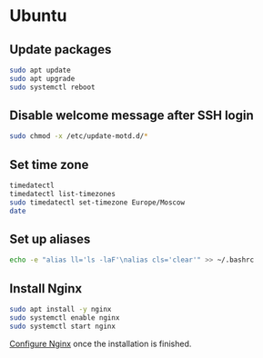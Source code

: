 # Ubuntu

## Update packages

```sh
sudo apt update
sudo apt upgrade
sudo systemctl reboot
```

## Disable welcome message after SSH login

```sh
sudo chmod -x /etc/update-motd.d/*
```

## Set time zone

```sh
timedatectl
timedatectl list-timezones
sudo timedatectl set-timezone Europe/Moscow
date
```

## Set up aliases

```bash
echo -e "alias ll='ls -laF'\nalias cls='clear'" >> ~/.bashrc
```

## Install Nginx

```sh
sudo apt install -y nginx
sudo systemctl enable nginx
sudo systemctl start nginx
```

[Configure Nginx](nginx.md) once the installation is finished.
